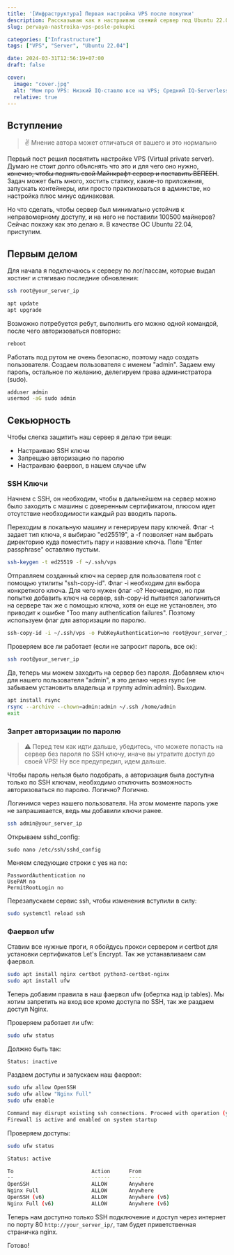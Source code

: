 ```yaml
---
title: '[Инфраструктура] Первая настройка VPS после покупки'
description: Рассказываю как я настраиваю свежий сервер под Ubuntu 22.04
slug: pervaya-nastroika-vps-posle-pokupki

categories: ["Infrastructure"]
tags: ["VPS", "Server", "Ubuntu 22.04"]

date: 2024-03-31T12:56:19+07:00
draft: false

cover:
  image: "cover.jpg"
  alt: "Мем про VPS: Низкий IQ-ставлю все на VPS; Средний IQ-Serverless/Lambdas/etc.; Высокий IQ-ставлю все на VPS"
  relative: true
---
```


## Вступление
> :v: Мнение автора может отличаться от вашего и это нормально

Первый пост решил посвятить настройке VPS (Virtual private server). Думаю не стоит долго объяснять что это и для чего оно нужно, ~~конечно, чтобы поднять свой Майнкрафт сервер и поставить ВЕПЕЕН~~. Задач может быть много, хостить статику, какие-то приложения, запускать контейнеры, или просто практиковаться в админстве, но настройка плюс минус одинаковая. 

Но что сделать, чтобы сервер был минимально устойчив к неправомерному доступу, и на него не поставили 100500 майнеров? Сейчас покажу как это делаю я. В качестве ОС Ubuntu 22.04, приступим.

## Первым делом
Для начала я подключаюсь к серверу по лог/пассам, которые выдал хостинг и стягиваю последние обновления:

```bash
ssh root@your_server_ip
```

```bash
apt update
apt upgrade
```

Возможно потребуется ребут, выполнить его можно одной командой, после чего авторизоваться повторно:

```bash
reboot
```

Работать под рутом не очень безопасно, поэтому надо создать пользователя. Создаем пользователя с именем "admin". Задаем ему пароль, остальное по желанию, делегируем права администратора (sudo).

```bash 
adduser admin
usermod -aG sudo admin
```

## Секьюрность

Чтобы слегка защитить наш сервер я делаю три вещи:
- Настраиваю SSH ключи
- Запрещаю авторизацию по паролю
- Настраиваю фаервол, в нашем случае ufw

### SSH Ключи
  
Начнем с SSH, он необходим, чтобы в дальнейшем на сервер можно было заходить с машины с доверенным сертификатом, плюсом идет отсутствие необходимости каждый раз вводить пароль.

Переходим в локальную машину и генерируем пару ключей.
Флаг -t задает тип ключа, я выбираю "ed25519", а -f позволяет нам выбрать директорию куда поместить пару и название ключа. Поле "Enter passphrase" оставляю пустым. 

```bash
ssh-keygen -t ed25519 -f ~/.ssh/vps
```

Отправляем созданный ключ на сервер для пользователя root с помощью утилиты "ssh-copy-id". Флаг -i необходим для выбора конкретного ключа. Для чего нужен флаг -o? Неочевидно, но при попытке добавить ключ на сервер, ssh-copy-id пытается залогиниться на сервере так же с помощью ключа, хотя он еще не установлен, это приводит к ошибке "Too many authentication failures". Поэтому используем флаг для авторизации по паролю.

```bash
ssh-copy-id -i ~/.ssh/vps -o PubKeyAuthentication=no root@your_server_ip
```

Проверяем все ли работает (если не запросит пароль, все ок):

```bash
ssh root@your_server_ip
```

Да, теперь мы можем заходить на сервер без пароля. Добавляем ключ для нашего пользователя "admin", я это делаю через rsync (не забываем установить владельца и группу admin:admin). Выходим.

```bash
apt install rsync
rsync --archive --chown=admin:admin ~/.ssh /home/admin
exit
```

### Запрет авторизации по паролю

> :warning: Перед тем как идти дальше, убедитесь, что можете попасть на сервер без пароля по SSH ключу, иначе вы утратите доступ до своей VPS! Ну все предупредил, идем дальше.

Чтобы пароль нельзя было подобрать, а авторизация была доступна только по SSH ключам, необходимо отключить возможность авторизоваться по паролю. Логично? Логично.

Логинимся через нашего пользователя. На этом моменте пароль уже не запрашивается, ведь мы добавили ключи ранее.

```bash
ssh admin@your_server_ip
```

Открываем sshd_config:

```
sudo nano /etc/ssh/sshd_config
```

Меняем следующие строки с yes на no:

```
PasswordAuthentication no
UsePAM no
PermitRootLogin no
```

Перезапускаем сервис ssh, чтобы изменения вступили в силу:

```bash
sudo systemctl reload ssh
```

### Фаервол ufw

Ставим все нужные проги, я обойдусь прокси сервером и certbot для установки сертификатов Let's Encrypt. Так же устанавливаем сам фаервол.

```bash
sudo apt install nginx certbot python3-certbot-nginx
sudo apt install ufw
```

Теперь добавим правила в наш фаервол ufw (обертка над ip tables). Мы хотим запретить на вход все кроме доступа по SSH, так же раздаем доступ Nginx.

Проверяем работает ли ufw:

```bash
sudo ufw status
```

Должно быть так:

```bash
Status: inactive
```

Раздаем доступы и запускаем наш фаервол:

```bash
sudo ufw allow OpenSSH
sudo ufw allow "Nginx Full"
sudo ufw enable
```

```bash
Command may disrupt existing ssh connections. Proceed with operation (y|n)? # Соглашаемся
Firewall is active and enabled on system startup
```

Проверяем доступы:

```bash
sudo ufw status
```

```bash
Status: active

To                         Action      From
--                         ------      ----
OpenSSH                    ALLOW       Anywhere                  
Nginx Full                 ALLOW       Anywhere                  
OpenSSH (v6)               ALLOW       Anywhere (v6)             
Nginx Full (v6)            ALLOW       Anywhere (v6)             
```

Теперь нам доступно только SSH подключение и доступ через интернет по порту 80 `http://your_server_ip/`, там будет приветственная страничка nginx.

Готово!
